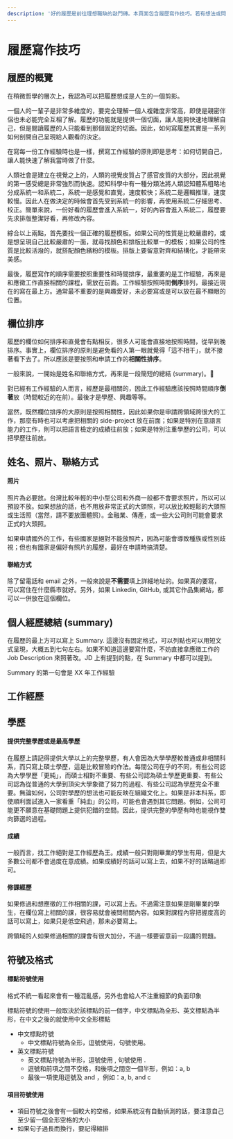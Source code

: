 ```yaml
---
description: '好的履歷是前往理想職缺的敲門磚。本頁面包含履歷寫作技巧。若有想法或問題，歡迎聯繫。Last update: Aug 10, 2021'
---
```


# 履歷寫作技巧

## 履歷的概覽

在稍微哲學的層次上，我認為可以把履歷想成是人生的一個剪影。

一個人的一輩子是非常多維度的，要完全理解一個人複雜度非常高，即使是親密伴侶也未必能完全互相了解。履歷的功能就是提供一個切面，讓人能夠快速地理解自己，但是閱讀履歷的人只能看到那個固定的切面。因此，如何寫履歷其實是一系列如何剖開自己呈現給人觀看的決定。

在寫每一份工作經驗時也是一樣，撰寫工作經驗的原則即是思考：如何切開自己，讓人能快速了解我當時做了什麼。

人類社會是建立在視覺之上的，人類的視覺皮質占了感官皮質的大部分，因此視覺的第一感受總是非常強烈而快速。認知科學中有一種分類法將人類認知體系粗略地分成系統一和系統二，系統一是感覺和直覺，速度較快；系統二是邏輯推理，速度較慢。因此人在做決定的時候會首先受到系統一的影響，再使用系統二仔細思考、校正。簡單來說，一份好看的履歷會進入系統一，好的內容會進入系統二，履歷要先求排版整潔好看，再修改內容。

綜合以上兩點，首先要找一個正確的履歷模板。如果公司的性質是比較嚴肅的，或是想呈現自己比較嚴肅的一面，就尋找顏色和排版比較單一的模板；如果公司的性質是比較活潑的，就搭配顏色繽粉的模板。排版上要留意對齊和結構化，才能帶來美感。

最後，履歷寫作的順序需要按照重要性和時間排序，最重要的是工作經驗，再來是和應徵工作直接相關的課程，需放在前面。工作經驗按照時間**倒序**排列，最接近現在的寫在最上方。通常最不重要的是興趣愛好，未必要寫或是可以放在最不顯眼的位置。

## 欄位排序

履歷的欄位如何排序和直覺會有點相反，很多人可能會直接地按照時間，從早到晚排序。事實上，欄位排序的原則是避免看的人第一眼就覺得「這不相干」，就不接著看下去了。所以應該是要按照和申請工作的**相關性排序**。

一般來說，一開始是姓名和聯絡方式，再來是一段簡短的總結 \(summary\)。

對已經有工作經驗的人而言，經歷是最相關的，因此工作經驗應該按照時間順序**倒著**放（時間較近的在前）。最後才是學歷、興趣等等。

當然，既然欄位排序的大原則是按照相關性，因此如果你是申請跨領域跨很大的工作，那麼有時也可以考慮把相關的 side-project 放在前面；如果是特別在意語言能力的工作，則可以把語言檢定的成績往前放；如果是特別注重學歷的公司，可以把學歷往前放。

## 姓名、照片、聯絡方式

#### 照片

照片為必要放。台灣比較年輕的中小型公司和外商一般都不會要求照片，所以可以預設不放。如果想放的話，也不用放非常正式的大頭照，可以放比較輕鬆的大頭照或生活照（當然，請不要放團體照）。金融業、傳產，或一些大公司則可能會要求正式的大頭照。

如果申請國外的工作，有些國家是絕對不能放照片，因為可能會導致種族或性別歧視；但也有國家是偏好有照片的履歷，最好在申請時搞清楚。

#### 聯絡方式

除了留電話和 email 之外，一般來說是**不需要**填上詳細地址的。如果真的要寫，可以寫住在什麼縣市就好。另外，如果 Linkedin, GitHub, 或其它作品集網站，都可以一併放在這個欄位。

## 個人經歷總結 \(summary\)

在履歷的最上方可以寫上 Summary. 這邊沒有固定格式，可以列點也可以用短文式呈現，大概五到七句左右。如果不知道這邊要寫什麼，不妨直接拿應徵工作的 Job Description 來照著改。JD 上有提到的點，在 Summary 中都可以提到。

Summary 的第一句會是 XX 年工作經驗

## 工作經歷





## 學歷

#### 提供完整學歷或是最高學歷

在履歷上請記得提供大學以上的完整學歷，有人會因為大學學歷較普通或非相關科系，而只寫上碩士學歷，這是比較冒險的作法。每間公司在乎的不同，有些公司認為大學學歷「更純」，而碩士相對不重要、有些公司認為碩士學歷更重要、有些公司認為從普通的大學到頂尖大學象徵了努力的過程、有些公司認為學歷完全不重要。無論如何，公司對學歷的想法也可能反映在組織文化上。如果是非本科系，即使順利面試進入一家看重「純血」的公司，可能也會遇到其它問題。例如，公司可能更不願意在基礎問題上提供犯錯的空間。因此，提供完整的學歷有時也能視作雙向篩選的過程。

#### 成績

一般而言，找工作絕對是工作經歷為王。成績一般只對剛畢業的學生有用，但是大多數公司都不會過度在意成績。如果成績好的話可以寫上去，如果不好的話略過即可。

#### 修課經歷

如果修過和想應徵的工作相關的課，可以寫上去。不過需注意如果是剛畢業的學生，在欄位寫上相關的課，很容易就會被問相關內容。如果對課程內容把握度高的話可以寫上，如果只是低空飛過，那未必要寫上。

跨領域的人如果修過相關的課會有很大加分，不過一樣要留意前一段講的問題。

## 符號及格式

#### 標點符號使用

格式不統一看起來會有一種混亂感，另外也會給人不注重細節的負面印象

標點符號的使用一般取決於該標點的前一個字，中文標點為全形、英文標點為半形，在中文之後的就使用中文全形標點

* 中文標點符號
  * 中文標點符號為全形，逗號使用，句號使用。
* 英文標點符號
  * 英文標點符號為半形，逗號使用 , 句號使用 .
  * 逗號和前項之間不空格，和後項之間空一個半形，例如：a, b
  * 最後一項使用逗號及 and ，例如：a, b, and c

#### 項目符號使用

* 項目符號之後會有一個較大的空格，如果系統沒有自動偵測的話，要注意自己至少留一個全形空格的大小
* 如果句子過長而換行，要記得縮排



